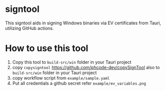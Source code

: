 # signtool
 This signtool aids in signing Windows binaries via EV certificates from Tauri, utilizing GitHub actions.
# How to use this tool
1. Copy this tool to `build-src/win` folder in your Tauri project
2. copy `copysigntool` https://github.com/phcode-dev/copySignTool also to `build-src/win` folder in your Tauri project
3. copy workflow script from `example/sample.yaml`
4. Put all credentials a github secret refer `example/ev_variables.png` 
